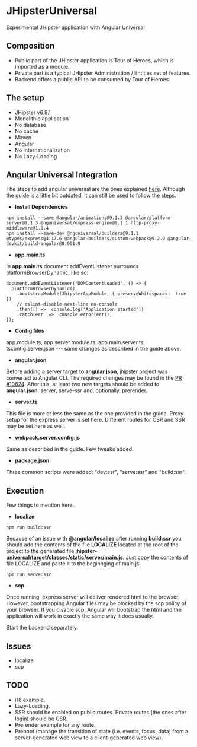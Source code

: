 # JHipsterUniversal

Experimental JHipster application with Angular Universal

## Composition

- Public part of the JHipster application is Tour of Heroes, which is imported as a module.
- Private part is a typical JHipster Administration / Entities set of features.
- Backend offers a public API to be consumed by Tour of Heroes.

## The setup

- JHipster v6.9.1
- Monolithic application
- No database
- No cache
- Maven
- Angular
- No internationalization
- No Lazy-Loading

## Angular Universal Integration

The steps to add angular universal are the ones explained [here](https://github.com/angular/angular-cli/wiki/stories-universal-rendering). Although the guide is a little bit outdated, it can still be used to follow the steps.

- **Install Dependencies**

```shell
npm install --save @angular/animations@9.1.3 @angular/platform-server@9.1.3 @nguniversal/express-engine@9.1.1 http-proxy-middleware@1.0.4
npm install --save-dev @nguniversal/builders@9.1.1 @types/express@4.17.6 @angular-builders/custom-webpack@9.2.0 @angular-devkit/build-angular@0.901.9
```

- **app.main.ts**

In **app.main.ts** document.addEventListener surrounds platformBrowserDynamic, like so:

```shell
document.addEventListener('DOMContentLoaded', () => {
  platformBrowserDynamic()
    .bootstrapModule(JhipsterAppModule, { preserveWhitespaces:  true })
    // eslint-disable-next-line no-console
    .then(() =>  console.log('Application started'))
    .catch(err  =>  console.error(err));
});
```

- **Config files**

app.module.ts, app.server.module.ts, app.main.server.ts, tsconfig.server.json --- same changes as described in the guide above.

- **angular.json**

Before adding a server target to **angular.json**, jhipster project was converted to Angular CLI. The required changes may be found in the [PR #10624](https://github.com/jhipster/generator-jhipster/pull/10624). After this, at least two new targets should be added to **angular.json**: server, serve-ssr and, optionally, prerender.

- **server.ts**

This file is more or less the same as the one provided in the guide. Proxy setup for the express server is set here. Different routes for CSR and SSR may be set here as well.

- **webpack.server.config.js**

Same as described in the guide. Few tweaks added.

- **package.json**

Three common scripts were added: "dev:ssr", "serve:ssr" and "build:ssr".

## Execution

Few things to mention here.

- **localize**

```shell
npm run build:ssr
```

Because of an issue with **@angular/localize** after running **build:ssr** you should add the contents of the file **LOCALIZE** located at the root of the project to the generated file **jhipster-universal/target/classes/static/server/main.js**. Just copy the contents of file LOCALIZE and paste it to the beginnging of main.js.

```shell
npm run serve:ssr
```

- **scp**

Once running, express server will deliver rendered html to the browser. However, bootstrapping Angular files may be blocked by the scp policy of your browser. If you disable scp, Angular will bootstrap the html and the application will work in exactly the same way it does usually.

Start the backend separately.

## Issues

- localize
- scp

## TODO

- i18 example.
- Lazy-Loading.
- SSR should be enabled on public routes. Private routes (the ones after login) should be CSR.
- Prerender example for any route.
- Preboot (manage the transition of state (i.e. events, focus, data) from a server-generated web view to a client-generated web view).
